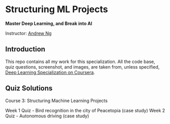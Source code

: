 # Structuring ML Projects
**Master Deep Learning, and Break into AI**

Instructor: [Andrew Ng](http://www.andrewng.org/)

## Introduction

This repo contains all my work for this specialization. All the code base, quiz questions, screenshot, and images, are taken from, unless specified, [Deep Learning Specialization on Coursera](https://www.coursera.org/specializations/deep-learning).

## Quiz Solutions

Course 3: Structuring Machine Learning Projects

Week 1 Quiz - Bird recognition in the city of Peacetopia (case study)
Week 2 Quiz - Autonomous driving (case study)


